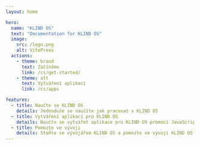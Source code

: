 ```yaml
---
layout: home

hero:
  name: "KLIND OS"
  text: "Documentation for KLIND OS"
  image:
    src: /logo.png
    alt: VitePress
  actions:
    - theme: brand
      text: Začínáme
      link: /cs/get-started/
    - theme: alt
      text: Vytváření aplikací
      link: /cs/apps

features:
  - title: Naučte se KLIND OS
    details: Jednoduše se naučíte jak pracovat s KLIND OS
  - title: Vytváření aplikací pro KLIND OS
    details: Naučte se vytvářet aplikace pro KLIND OS promocí JavaScriptu
  - title: Pomozte ve vývoji
    details: Staňte se vývojářem KLIND OS a pomozte ve vývoji KLIND OS
---
```


